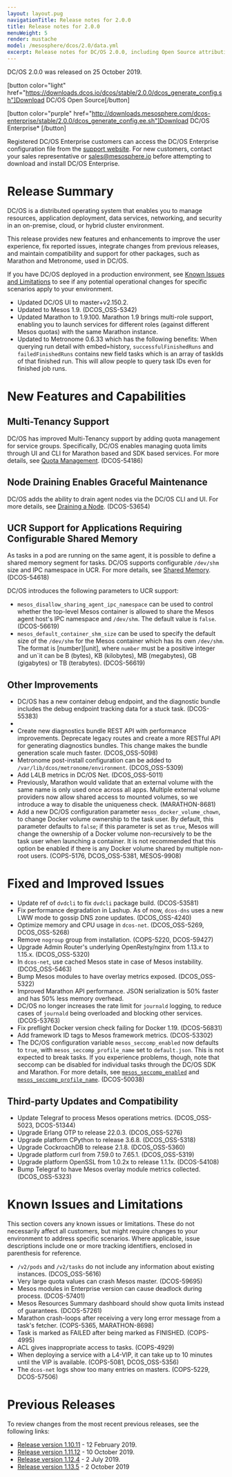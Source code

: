 ```yaml
---
layout: layout.pug
navigationTitle: Release notes for 2.0.0
title: Release notes for 2.0.0
menuWeight: 5
render: mustache
model: /mesosphere/dcos/2.0/data.yml
excerpt: Release notes for DC/OS 2.0.0, including Open Source attribution, and version policy.
---
```

DC/OS 2.0.0 was released on 25 October 2019.

[button color="light" href="https://downloads.dcos.io/dcos/stable/2.0.0/dcos_generate_config.sh"]Download DC/OS Open Source[/button]

[button color="purple" href="http://downloads.mesosphere.com/dcos-enterprise/stable/2.0.0/dcos_generate_config.ee.sh"]Download DC/OS Enterprise* [/button]

Registered DC/OS Enterprise customers can access the DC/OS Enterprise configuration file from the <a href="https://support.mesosphere.com/s/downloads">support website</a>. For new customers, contact your sales representative or <a href="mailto:sales@mesosphere.io">sales@mesosphere.io</a> before attempting to download and install DC/OS Enterprise.

# Release Summary
DC/OS is a distributed operating system that enables you to manage resources, application deployment, data services, networking, and security in an on-premise, cloud, or hybrid cluster environment.

This release provides new features and enhancements to improve the user experience, fix reported issues, integrate changes from previous releases, and maintain compatibility and support for other packages, such as Marathon and Metronome, used in DC/OS.

If you have DC/OS deployed in a production environment, see [Known Issues and Limitations](#known-issues-and-limitations) to see if any potential operational changes for specific scenarios apply to your environment.

- Updated DC/OS UI to master+v2.150.2.
- Updated to Mesos 1.9. (DCOS_OSS-5342)
- Updated Marathon to 1.9.100. Marathon 1.9 brings multi-role support, enabling you to launch services for different roles (against different Mesos quotas) with the same Marathon instance.
- Updated to Metronome 0.6.33 which has the following benefits: When querying run detail with embed=history, `successfulFinishedRuns` and `failedFinishedRuns` contains new field tasks which is an array of taskIds of that finished run. This will allow people to query task IDs even for finished job runs. 


# New Features and Capabilities 

## Multi-Tenancy Support

DC/OS has improved Multi-Tenancy support by adding quota management for service groups. Specifically, DC/OS enables managing quota limits through UI and CLI for Marathon based and SDK based services. For more details, see [Quota Management](/mesosphere/dcos/2.0/multi-tenancy/quota-management/#quotas). (DCOS-54186) 

## Node Draining Enables Graceful Maintenance

DC/OS adds the ability to drain agent nodes via the DC/OS CLI and UI. For more details, see [Draining a Node](/mesosphere/dcos/2.0/administering-clusters/draining-a-node/). (DCOS-53654)

## UCR Support for Applications Requiring Configurable Shared Memory

As tasks in a pod are running on the same agent, it is possible to define a shared memory segment for tasks. DC/OS supports configurable `/dev/shm` size and IPC namespace in UCR. For more details, see [Shared Memory](/mesosphere/dcos/2.0/deploying-services/pods/technical-overview/#shared-memory). (DCOS-54618) 

DC/OS introduces the following parameters to UCR support:

- `mesos_disallow_sharing_agent_ipc_namespace` can be used to control whether the top-level Mesos container is allowed to share the Mesos agent host's IPC namespace and `/dev/shm`. The default value is `false`. (DCOS-56619)
- `mesos_default_container_shm_size` can be used to specify the default size of the `/dev/shm` for the Mesos container which has its own `/dev/shm`. The format is [number][unit], where `number` must be a positive integer and un`it can be B (bytes), KB (kilobytes), MB (megabytes), GB (gigabytes) or TB (terabytes). (DCOS-56619)

## Other Improvements

- DC/OS has a new container debug endpoint, and the diagnostic bundle includes the debug endpoint tracking data for a stuck task. (DCOS-55383)
- 
- Create new diagnostics bundle REST API with performance improvements. Deprecate legacy routes and create a more RESTful API for generating diagnostics bundles. This change makes the bundle generation scale much faster. (DCOS_OSS-5098)
- Metronome post-install configuration can be added to `/var/lib/dcos/metronome/environment`. (DCOS_OSS-5309)
- Add L4LB metrics in DC/OS Net. (DCOS_OSS-5011)
- Previously, Marathon would validate that an external volume with the same name is only used once across all apps. Multiple external volume providers now allow shared access to mounted volumes, so we introduce a way to disable the uniqueness check. (MARATHON-8681)
- Add a new DC/OS configuration parameter `mesos_docker_volume_chown`, to change Docker volume ownership to the task user. By default, this parameter defaults to `false`; if this parameter is set as `true`, Mesos will change the ownership of a Docker volume non-recursively to be the task user when launching a container. It is not recommended that this option be enabled  if there is any Docker volume shared by multiple non-root users. (COPS-5176, DCOS_OSS-5381, MESOS-9908)

# Fixed and Improved Issues

- Update ref of `dvdcli` to fix `dvdcli` package build. (DCOS-53581)
- Fix performance degradation in Lashup. As of now, `dcos-dns` uses a new LWW mode to gossip DNS zone updates. (DCOS_OSS-4240)
- Optimize memory and CPU usage in `dcos-net`. (DCOS_OSS-5269, DCOS_OSS-5268)
- Remove `nogroup` group from installation. (COPS-5220, DCOS-59427)
- Upgrade Admin Router's underlying OpenResty/nginx from 1.13.x to 1.15.x. (DCOS_OSS-5320)
- In `dcos-net`, use cached Mesos state in case of Mesos instability. (DCOS_OSS-5463)
- Bump Mesos modules to have overlay metrics exposed. (DCOS_OSS-5322)
- Improved Marathon API performance. JSON serialization is 50% faster and has 50% less memory overhead.
- DC/OS no longer increases the rate limit for `journald` logging, to reduce cases of `journald` being overloaded and blocking other services. (DCOS-53763)
- Fix preflight Docker version check failing for Docker 1.19. (DCOS-56831)
- Add framework ID tags to Mesos framework metrics. (DCOS-53302)
- The DC/OS configuration variable `mesos_seccomp_enabled` now defaults to `true`, with `mesos_seccomp_profile_name` set to `default.json`. This is not expected to break tasks. If you experience problems, though, note that seccomp can be disabled for individual tasks through the DC/OS SDK and Marathon. For more details, see [`mesos_seccomp_enabled`](/mesosphere/dcos/2.0/installing/production/advanced-configuration/configuration-reference/#mesos-seccomp-enabled) and [`mesos_seccomp_profile_name`](/mesosphere/dcos/2.0/installing/production/advanced-configuration/configuration-reference/#mesos-seccomp-profile-name). (DCOS-50038)

## Third-party Updates and Compatibility

<!-- - Telegraf now supports specifying port names for `task-label` based Prometheus endpoints discovery. (DCOS-55100) -->
- Update Telegraf to process Mesos operations metrics. (DCOS_OSS-5023, DCOS-51344) 
- Upgrade Erlang OTP to release 22.0.3. (DCOS_OSS-5276)
- Upgrade platform CPython to release 3.6.8. (DCOS_OSS-5318)
- Upgrade CockroachDB to release 2.1.8. (DCOS_OSS-5360)
- Upgrade platform curl from 7.59.0 to 7.65.1. (DCOS_OSS-5319)
- Upgrade platform OpenSSL from 1.0.2x to release 1.1.1x. (DCOS-54108)
- Bump Telegraf to have Mesos overlay module metrics collected. (DCOS_OSS-5323)
<!-- - Updated to the latest version of cron-utils 9.0.0 and removed threeten-backport. This fixes a number of cron related issues in the underlying dependencies. Fixed a bug when task status was not updated after the task turned running (when querying embed=activeRuns). Fixes DCOS_OSS-5166 where metronome did not use the revive operation. -->

# Known Issues and Limitations
This section covers any known issues or limitations. These do not necessarily affect all customers, but might require changes to your environment to address specific scenarios. Where applicable, issue descriptions include one or more tracking identifiers, enclosed in parenthesis for reference.

- `/v2/pods` and `/v2/tasks` do not include any information about existing instances. (DCOS_OSS-5616)
- Very large quota values can crash Mesos master. (DCOS-59695)
- Mesos modules in Enterprise version can cause deadlock during process. (DCOS-57401)
- Mesos Resources Summary dashboard should show quota limits instead of guarantees. (DCOS-57261)
- Marathon crash-loops after receiving a very long error message from a task's fetcher. (COPS-5365, MARATHON-8698)
- Task is marked as FAILED after being marked as FINISHED. (COPS-4995)
- ACL gives inappropriate access to tasks. (COPS-4929)
- When deploying a service with a L4-VIP, it can take up to 10 minutes until the VIP is available. (COPS-5081, DCOS_OSS-5356)
- The `dcos-net` logs show too many entries on masters. (COPS-5229, DCOS-57506)

# Previous Releases
To review changes from the most recent previous releases, see the following links:
- [Release version 1.10.11](/mesosphere/dcos/1.10/release-notes/1.10.11/) - 12 February 2019.
- [Release version 1.11.12](/mesosphere/dcos/1.11/release-notes/1.11.12/) - 10 October  2019.
- [Release version 1.12.4](/mesosphere/dcos/1.12/release-notes/1.12.4/) - 2 July 2019.
- [Release version 1.13.5](/mesosphere/dcos/1.13/release-notes/1.13.5/) - 2 October 2019